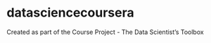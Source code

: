 datasciencecoursera
===================

Created as part of the Course Project - The Data Scientist’s Toolbox
